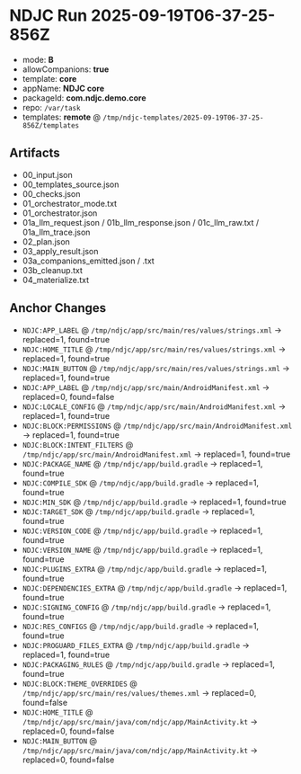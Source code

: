 # NDJC Run 2025-09-19T06-37-25-856Z

- mode: **B**
- allowCompanions: **true**
- template: **core**
- appName: **NDJC core**
- packageId: **com.ndjc.demo.core**
- repo: `/var/task`
- templates: **remote** @ `/tmp/ndjc-templates/2025-09-19T06-37-25-856Z/templates`

## Artifacts
- 00_input.json
- 00_templates_source.json
- 00_checks.json
- 01_orchestrator_mode.txt
- 01_orchestrator.json
- 01a_llm_request.json / 01b_llm_response.json / 01c_llm_raw.txt / 01a_llm_trace.json
- 02_plan.json
- 03_apply_result.json
- 03a_companions_emitted.json / .txt
- 03b_cleanup.txt
- 04_materialize.txt

## Anchor Changes
- `NDJC:APP_LABEL` @ `/tmp/ndjc/app/src/main/res/values/strings.xml` → replaced=1, found=true
- `NDJC:HOME_TITLE` @ `/tmp/ndjc/app/src/main/res/values/strings.xml` → replaced=1, found=true
- `NDJC:MAIN_BUTTON` @ `/tmp/ndjc/app/src/main/res/values/strings.xml` → replaced=1, found=true
- `NDJC:APP_LABEL` @ `/tmp/ndjc/app/src/main/AndroidManifest.xml` → replaced=0, found=false
- `NDJC:LOCALE_CONFIG` @ `/tmp/ndjc/app/src/main/AndroidManifest.xml` → replaced=1, found=true
- `NDJC:BLOCK:PERMISSIONS` @ `/tmp/ndjc/app/src/main/AndroidManifest.xml` → replaced=1, found=true
- `NDJC:BLOCK:INTENT_FILTERS` @ `/tmp/ndjc/app/src/main/AndroidManifest.xml` → replaced=1, found=true
- `NDJC:PACKAGE_NAME` @ `/tmp/ndjc/app/build.gradle` → replaced=1, found=true
- `NDJC:COMPILE_SDK` @ `/tmp/ndjc/app/build.gradle` → replaced=1, found=true
- `NDJC:MIN_SDK` @ `/tmp/ndjc/app/build.gradle` → replaced=1, found=true
- `NDJC:TARGET_SDK` @ `/tmp/ndjc/app/build.gradle` → replaced=1, found=true
- `NDJC:VERSION_CODE` @ `/tmp/ndjc/app/build.gradle` → replaced=1, found=true
- `NDJC:VERSION_NAME` @ `/tmp/ndjc/app/build.gradle` → replaced=1, found=true
- `NDJC:PLUGINS_EXTRA` @ `/tmp/ndjc/app/build.gradle` → replaced=1, found=true
- `NDJC:DEPENDENCIES_EXTRA` @ `/tmp/ndjc/app/build.gradle` → replaced=1, found=true
- `NDJC:SIGNING_CONFIG` @ `/tmp/ndjc/app/build.gradle` → replaced=1, found=true
- `NDJC:RES_CONFIGS` @ `/tmp/ndjc/app/build.gradle` → replaced=1, found=true
- `NDJC:PROGUARD_FILES_EXTRA` @ `/tmp/ndjc/app/build.gradle` → replaced=1, found=true
- `NDJC:PACKAGING_RULES` @ `/tmp/ndjc/app/build.gradle` → replaced=1, found=true
- `NDJC:BLOCK:THEME_OVERRIDES` @ `/tmp/ndjc/app/src/main/res/values/themes.xml` → replaced=0, found=false
- `NDJC:HOME_TITLE` @ `/tmp/ndjc/app/src/main/java/com/ndjc/app/MainActivity.kt` → replaced=0, found=false
- `NDJC:MAIN_BUTTON` @ `/tmp/ndjc/app/src/main/java/com/ndjc/app/MainActivity.kt` → replaced=0, found=false
